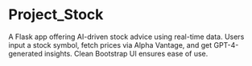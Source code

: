 # Project_Stock
A Flask app offering AI-driven stock advice using real-time data. Users input a stock symbol, fetch prices via Alpha Vantage, and get GPT-4-generated insights. Clean Bootstrap UI ensures ease of use.
